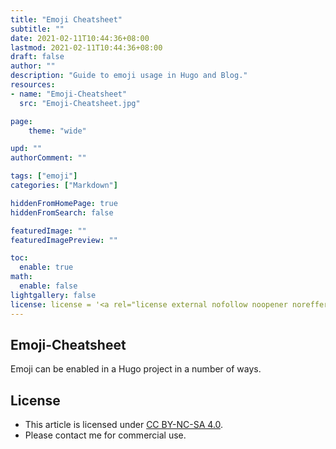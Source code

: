```yaml
---
title: "Emoji Cheatsheet"
subtitle: ""
date: 2021-02-11T10:44:36+08:00
lastmod: 2021-02-11T10:44:36+08:00
draft: false
author: ""
description: "Guide to emoji usage in Hugo and Blog."
resources:
- name: "Emoji-Cheatsheet"
  src: "Emoji-Cheatsheet.jpg"

page:
    theme: "wide"

upd: ""
authorComment: ""

tags: ["emoji"]
categories: ["Markdown"]

hiddenFromHomePage: true
hiddenFromSearch: false

featuredImage: ""
featuredImagePreview: ""

toc:
  enable: true
math:
  enable: false
lightgallery: false
license: license = '<a rel="license external nofollow noopener noreffer" href="https://creativecommons.org/licenses/by-nc/4.0/" target="_blank">CC BY-NC 4.0</a>'
---
```


## Emoji-Cheatsheet

Emoji can be enabled in a Hugo project in a number of ways.

## License
* This article is licensed under [CC BY-NC-SA 4.0](https://creativecommons.org/licenses/by-nc-sa/4.0/).
* Please contact me for commercial use.